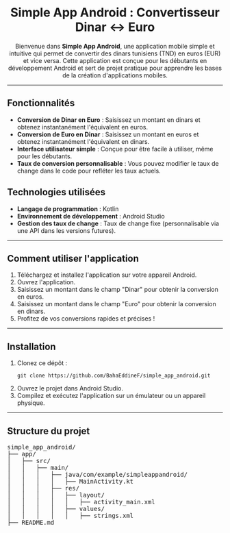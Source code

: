 <h1 align="center">Simple App Android : Convertisseur Dinar ↔ Euro</h1>

<p align="center">
  Bienvenue dans <strong>Simple App Android</strong>, une application mobile simple et intuitive qui permet de convertir des dinars tunisiens (TND) en euros (EUR) et vice versa. Cette application est conçue pour les débutants en développement Android et sert de projet pratique pour apprendre les bases de la création d'applications mobiles.
</p>

---

<h2>Fonctionnalités</h2>
<ul>
  <li><strong>Conversion de Dinar en Euro</strong> : Saisissez un montant en dinars et obtenez instantanément l'équivalent en euros.</li>
  <li><strong>Conversion de Euro en Dinar</strong> : Saisissez un montant en euros et obtenez instantanément l'équivalent en dinars.</li>
  <li><strong>Interface utilisateur simple</strong> : Conçue pour être facile à utiliser, même pour les débutants.</li>
  <li><strong>Taux de conversion personnalisable</strong> : Vous pouvez modifier le taux de change dans le code pour refléter les taux actuels.</li>
</ul>

<h2>Technologies utilisées</h2>
<ul>
  <li><strong>Langage de programmation</strong> : Kotlin</li>
  <li><strong>Environnement de développement</strong> : Android Studio</li>
  <li><strong>Gestion des taux de change</strong> : Taux de change fixe (personnalisable via une API dans les versions futures).</li>
</ul>

---

<h2>Comment utiliser l'application</h2>
<ol>
  <li>Téléchargez et installez l'application sur votre appareil Android.</li>
  <li>Ouvrez l'application.</li>
  <li>Saisissez un montant dans le champ "Dinar" pour obtenir la conversion en euros.</li>
  <li>Saisissez un montant dans le champ "Euro" pour obtenir la conversion en dinars.</li>
  <li>Profitez de vos conversions rapides et précises !</li>
</ol>

---

<h2>Installation</h2>
<ol>
  <li>Clonez ce dépôt :
    <pre><code>git clone https://github.com/BahaEddineF/simple_app_android.git</code></pre>
  </li>
  <li>Ouvrez le projet dans Android Studio.</li>
  <li>Compilez et exécutez l'application sur un émulateur ou un appareil physique.</li>
</ol>

---

<h2>Structure du projet</h2>
<pre>
simple_app_android/
├── app/
│   ├── src/
│   │   ├── main/
│   │   │   ├── java/com/example/simpleappandroid/
│   │   │   │   ├── MainActivity.kt
│   │   │   ├── res/
│   │   │   │   ├── layout/
│   │   │   │   │   ├── activity_main.xml
│   │   │   │   ├── values/
│   │   │   │   │   ├── strings.xml
├── README.md
</pre>

